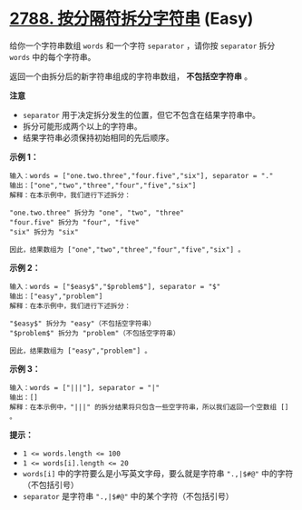 # [2788. 按分隔符拆分字符串][link] (Easy)

[link]: https://leetcode.cn/problems/split-strings-by-separator/

给你一个字符串数组 `words` 和一个字符 `separator` ，请你按 `separator` 拆分 `words` 中的每个字符串。

返回一个由拆分后的新字符串组成的字符串数组， **不包括空字符串** 。

**注意**

- `separator` 用于决定拆分发生的位置，但它不包含在结果字符串中。
- 拆分可能形成两个以上的字符串。
- 结果字符串必须保持初始相同的先后顺序。

**示例 1：**

```
输入：words = ["one.two.three","four.five","six"], separator = "."
输出：["one","two","three","four","five","six"]
解释：在本示例中，我们进行下述拆分：

"one.two.three" 拆分为 "one", "two", "three"
"four.five" 拆分为 "four", "five"
"six" 拆分为 "six"

因此，结果数组为 ["one","two","three","four","five","six"] 。
```

**示例 2：**

```
输入：words = ["$easy$","$problem$"], separator = "$"
输出：["easy","problem"]
解释：在本示例中，我们进行下述拆分：

"$easy$" 拆分为 "easy"（不包括空字符串）
"$problem$" 拆分为 "problem"（不包括空字符串）

因此，结果数组为 ["easy","problem"] 。
```

**示例 3：**

```
输入：words = ["|||"], separator = "|"
输出：[]
解释：在本示例中，"|||" 的拆分结果将只包含一些空字符串，所以我们返回一个空数组 [] 。
```

**提示：**

- `1 <= words.length <= 100`
- `1 <= words[i].length <= 20`
- `words[i]` 中的字符要么是小写英文字母，要么就是字符串 `".,|$#@"` 中的字符（不包括引号）
- `separator` 是字符串 `".,|$#@"` 中的某个字符（不包括引号）
